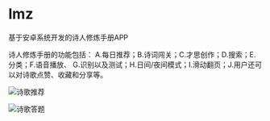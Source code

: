 # lmz
基于安卓系统开发的诗人修炼手册APP

诗人修炼手册的功能包括：
A.每日推荐；B.诗词闯关；C.才思创作；D.搜索；E.分类；F.语音播放、
G.识别以及测试；H.日间/夜间模式；I.滑动翻页；J.用户还可以对诗歌点赞、收藏和分享等。

![诗歌推荐](https://m.qpic.cn/psc?/V11hQPFQ19kGUR/MoK.EY8GiNN2Kt4U8x1aWI.9wtiMdM1IgyweFHyLakPZWe5z.SYX8TRrCvmx5NtMS50h0Y2A.aLcFScHuC1kjw!!/mnull&bo=ZwFOAgAAAAADBwg!&rf=photolist&t=5)

![诗歌答题](https://m.qpic.cn/psc?/V11hQPFQ19kGUR/MoK.EY8GiNN2Kt4U8x1aWJ4Brgo8GX0cAQf3nmh5.rYq0WVhNdIzg0FORB2BJMB1iw55Fzq*t04MOmfZYKDv7g!!/mnull&bo=WgFUAgAAAAADBy8!&rf=photolist&t=5)

